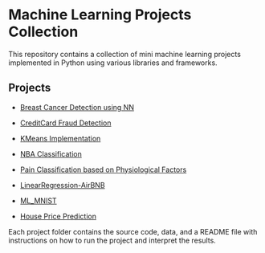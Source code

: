 # Machine Learning Projects Collection

This repository contains a collection of mini machine learning projects implemented in Python using various libraries and frameworks.

## Projects

- [Breast Cancer Detection using NN](https://github.com/thivinanandh/Mini_ML_Projects_Collection/tree/main/Breast%20Cancer%20Detection%20using%20NN)
- [CreditCard Fraud Detection](https://github.com/thivinanandh/Mini_ML_Projects_Collection/tree/main/CreditCard%20Fraud%20Detection)
- [KMeans Implementation](https://github.com/thivinanandh/Mini_ML_Projects_Collection/tree/main/KMeans%20Implementation)
- [NBA Classification](https://github.com/thivinanandh/Mini_ML_Projects_Collection/tree/main/NBA%20Classification)

- [Pain Classification based on Physiological Factors](https://github.com/thivinanandh/Mini_ML_Projects_Collection/tree/main/Pain%20Classification)

- [LinearRegression-AirBNB](https://github.com/thivinanandh/Mini_ML_Projects_Collection/tree/main/LinearRegression-AirBNB)
- [ML_MNIST](https://github.com/thivinanandh/Mini_ML_Projects_Collection/tree/main/ML_MNIST)

- [House Price Prediction](https://github.com/thivinanandh/Mini_ML_Projects_Collection/tree/main/House%20Price%20Prediction)



Each project folder contains the source code, data, and a README file with instructions on how to run the project and interpret the results.